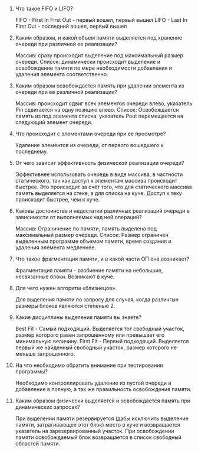 1. Что такое FIFO и LIFO?

   FIFO - First In First Out - первый вошел, первый вышел
   LIFO - Last In First Out - последний вошел, первый вышел

2. Каким образом, и какой объем памяти выделяется под хранение очереди при различной ее реализации?

    Массив: сразу происходит выделение под максимальный размер очереди.
    Список: динамически происходит выделение и освобождение памяти по мере необходимости добавления и удаления элемента соответственно.

3. Каким образом освобождается память при удалении элемента из очереди при ее различной реализации?

   Массив: происходит сдвиг всех элементов очереди влево, указатель Pin сдвигается на одну позицию влево.
   Список: Освобождается память из под элемента списка, указатель Pout перемещается на следующий элемент очереди.

4. Что происходит с элементами очереди при ее просмотре?

    Удаление элементов из очереди, от первого вошедшего к последнему.

5. От чего зависит эффективность физической реализации очереди?

   Эффективнее использовать очередь в виде массива, в частности статического, так как доступ к элементам массива происходит быстрее. Это происходит за счёт того, что для статического массива память выделяется на стеке, а для списка на куче. Доступ к теку происходит быстрее, чем к куче.

6. Каковы достоинства и недостатки различных реализаций очереди в зависимости от выполняемых над ней операций?

   Массив: Ограничение по памяти, память выделена под максимальный размер очереди.
   Список: Размер ограничен выделенным программе объемом памяти, время создания и удаления элемента медленнее.

7. Что такое фрагментация памяти, и в какой части ОП она возникает?

   Фрагментация памяти - разбиение памяти на небольшие, несвязанные блоки. Возникают в куче.

8. Для чего нужен алгоритм «близнецов».

   Для выделения памяти по запросу для случая, когда различгын размеры блоков являются степенью 2.

9.  Какие дисциплины выделения памяти вы знаете?
    
    Best Fit - Самый подходящий.
    Выделяется тот свободный участок, размер которого равен запрошенному или превышает его минимальную величину.
    First Fit - Первый подходящий.
    Выделяется первый же найденный свободный участок, размер которого не меньше запрошенного.

10. На что необходимо обратить внимание при тестировании программы?
    
    Необходимо контроллировать удаление из пустой очереди и добавление в полную, а так же правильность освобождения памяти.

11. Каким образом физически выделяется и освобождается память при
динамических запросах?

    При выделении памяти резервируется (дабы исключить выделение памяти, затрагивающее этот блок) место в куче и возвращается указатель на зарезервированный участок.
    При освобождении памяти освобождаемый блок возвращается в список свободный областей памяти.